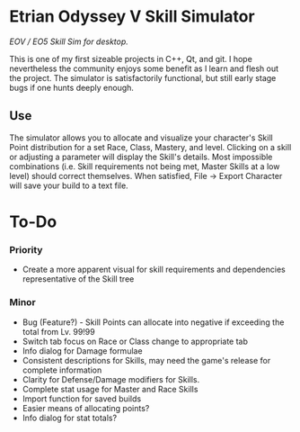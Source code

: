 # Etrian Odyssey V Skill Simulator
_EOV / EO5 Skill Sim for desktop._ 

This is one of my first sizeable projects in C++, Qt, and git. I hope nevertheless the community enjoys some benefit as I learn and flesh out the project. The simulator is satisfactorily functional, but still early stage bugs if one hunts deeply enough.

## Use
The simulator allows you to allocate and visualize your character's Skill Point distribution for a set Race, Class, Mastery, and level. Clicking on a skill or adjusting a parameter will display the Skill's details. Most impossible combinations (i.e. Skill requirements not being met, Master Skills at a low level) should correct themselves. When satisfied, File -> Export Character will save your build to a text file.

# To-Do
### Priority
* Create a more apparent visual for skill requirements and dependencies representative of the Skill tree

### Minor
* Bug (Feature?) - Skill Points can allocate into negative if exceeding the total from Lv. 99!99
* Switch tab focus on Race or Class change to appropriate tab
* Info dialog for Damage formulae
* Consistent descriptions for Skills, may need the game's release for complete information
* Clarity for Defense/Damage modifiers for Skills.
* Complete stat usage for Master and Race Skills
* Import function for saved builds
* Easier means of allocating points?
* Info dialog for stat totals?
